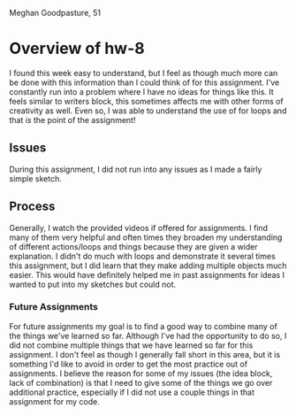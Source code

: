 Meghan Goodpasture, 51 []()

# Overview of hw-8

I found this week easy to understand, but I feel as though much more can be done with this information than I could think of for this assignment. I've constantly run into a problem where I have no ideas for things like this. It feels similar to writers block, this sometimes affects me with other forms of creativity as well. Even so, I was able to understand the use of for loops and that *is* the point of the assignment!

## Issues

During this assignment, I did not run into any issues as I made a fairly simple sketch.

## Process

Generally, I watch the provided videos if offered for assignments. I find many of them very helpful and often times they broaden my understanding of different actions/loops and things because they are given a wider explanation. I didn't do much with loops and demonstrate it several times this assignment, but I did learn that they make adding multiple objects much easier. This would have definitely helped me in past assignments for ideas I wanted to put into my sketches but could not.

### Future Assignments

For future assignments my goal is to find a good way to combine many of the things we've learned so far. Although I've had the opportunity to do so, I did not combine multiple things that we have learned so far for this assignment. I don't feel as though I generally fall short in this area, but it is something I'd like to avoid in order to get the most practice out of assignments. I believe the reason for some of my issues (the idea block, lack of combination) is that I need to give some of the things we go over additional practice, especially if I did not use a couple things in that assignment for my code.
